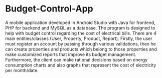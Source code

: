 ﻿# Budget-Control-App
A mobile application developed in Android Studio with Java for frontend, PHP for backend and MySQL as a database. The program is designed to help with budget control regarding the cost of electrical bills. There are 4 main entities/classes (User, Property, Product, Report). Firstly, the user must register an account by passing through various validations, then he can create properties and products which belong to those properties and make customized reports that improve its budget management. Furthermore, the client can make rational decisions based on energy consumption charts and also graphs that represent the cost of electricity per month/date. 

